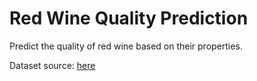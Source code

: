 # Red Wine Quality Prediction

Predict the quality of red wine based on their properties.

Dataset source: [here](https://www.kaggle.com/datasets/uciml/red-wine-quality-cortez-et-al-2009)
